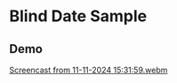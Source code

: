 # Blind Date Sample  

## Demo  

[Screencast from 11-11-2024 15:31:59.webm](https://github.com/user-attachments/assets/54edc409-4870-4eee-9639-969c984832bd)




